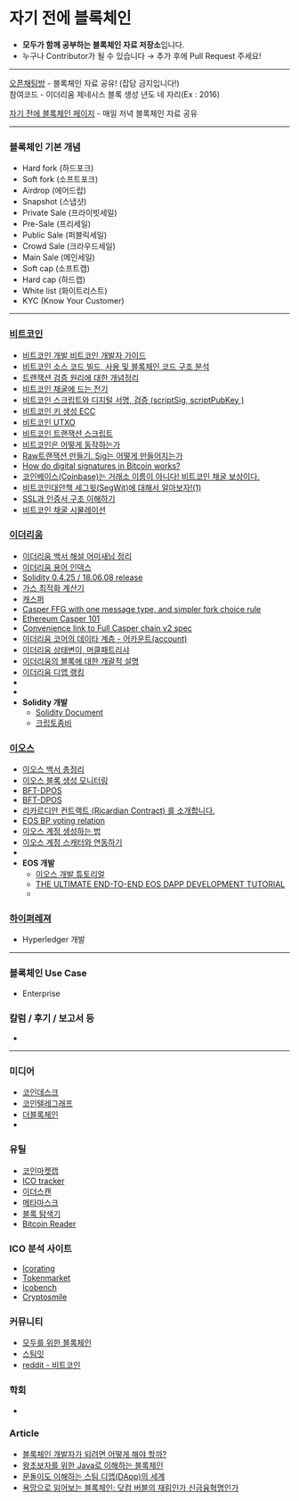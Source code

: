 # 자기 전에 블록체인
- **모두가 함께 공부하는 블록체인 자료 저장소**입니다.
- 누구나 Contributor가 될 수 있습니다 → 추가 후에 Pull Request 주세요!

------

[오픈채팅방](https://open.kakao.com/o/gsSD41jb) -  블록체인 자료 공유! (잡담 금지입니다!) <br>
참여코드 - 이더리움 제네시스 블록 생성 년도 네 자리(Ex : 2016)

[자기 전에 블록체인 페이지](https://www.facebook.com/자기-전에-블록체인-1836603959779151) - 매일 저녁 블록체인 자료 공유



-------------

### 블록체인 기본 개념

- Hard fork (하드포크)
- Soft fork (소프트포크)
- Airdrop (에어드랍)
- Snapshot (스냅샷)
- Private Sale (프라이빗세일)
- Pre-Sale (프리세일)
- Public Sale (퍼블릭세일)
- Crowd Sale (크라우드세일)
- Main Sale (메인세일)
- Soft cap (소프트캡)
- Hard cap (하드캡)
- White list (화이트리스트)
- KYC (Know Your Customer)



------------

### [비트코인](https://bitcoin.org/ko/)

- [비트코인 개발 비트코인 개발자 가이드](https://wikidocs.net/book/1699)
- [비트코인 소스 코드 빌드, 사용 및 블록체인 코드 구조 분석](http://daddynkidsmakers.blogspot.com/2018/02/blog-post_22.html)
- [트랜잭션 검증 원리에 대한 개념정리](https://steemit.com/kr/@yahweh87/15-3-n)
- [비트코인 채굴에 드는 전기](https://digiconomist.net/bitcoin-energy-consumption)
- [비트코인 스크립트와 디지털 서명, 검증 (scriptSig, scriptPubKey )](https://steemkr.com/kr/@niipoong/scriptsig-scriptpubkey)
- [비트코인 키 생성 ECC](https://steemkr.com/kr/@icoreport/key-2-ecc)
- [비트코인 UTXO](http://joojis.tistory.com/entry/%EB%B9%84%ED%8A%B8%EC%BD%94%EC%9D%B8-%EC%A3%BC%EC%86%8C%EC%97%90-%EB%8C%80%ED%95%9C-%EC%9D%B4%ED%95%B4-1-UTXO-%EB%AA%A8%EB%8D%B8?category=776808)
- [비트코인 트랜잭션 스크립트](https://wikidocs.net/14507)
- [비트코인은 어떻게 동작하는가](https://withkairos.wordpress.com/2015/06/14/mastering-bitcoin-2-%EB%B9%84%ED%8A%B8%EC%BD%94%EC%9D%B8%EC%9D%80-%EC%96%B4%EB%96%BB%EA%B2%8C-%EB%8F%99%EC%9E%91%ED%95%98%EB%8A%94%EA%B0%80-how-bitcoin-works/)
- [Raw트랜잭션 만들기. Sig는 어떻게 만들어지는가](http://hamait.tistory.com/958)
- [How do digital signatures in Bitcoin works?](https://www.cryptocompare.com/wallets/guides/how-do-digital-signatures-in-bitcoin-work/)
- [코인베이스(Coinbase)는 거래소 이름이 아니다! 비트코인 채굴 보상이다.](https://medium.com/@c1h/%EC%BD%94%EC%9D%B8%EB%B2%A0%EC%9D%B4%EC%8A%A4-coinbase-%EB%8A%94-%EA%B1%B0%EB%9E%98%EC%86%8C-%EC%9D%B4%EB%A6%84%EC%9D%B4-%EC%95%84%EB%8B%88%EB%8B%A4-f8effc1c1d3f)
- [비트코인대안책 세그윗(SegWit)에 대해서 알아보자!(1)](https://steemit.com/kr/@pickstyle/segwit-1)
- [SSL과 인증서 구조 이해하기](https://blog.naver.com/alice_k106/221468341565)
- [비트코인 채굴 시물레이션](http://yogh.io/#mine:last)



### [이더리움](https://www.ethereum.org/)

- [이더리움 백서 해설 어미새님 정리](https://steemit.com/kr/@yahweh87/43-12)
- [이더리움 용어 인덱스](https://medium.com/@skkonebc/%EC%9D%B4%EB%8D%94%EB%A6%AC%EC%9B%80-%EC%9A%A9%EC%96%B4-%EC%9D%B8%EB%8D%B1%EC%8A%A4-a6c41efdc2c2?fbclid=IwAR1BYaAY5fT3IIK3A6tvECgxe6MpqxVeXwI8tn73_faTACiQba6I50m7qTY)
- [Solidity 0.4.25 / 18.06.08 release](https://media.readthedocs.org/pdf/solidity/develop/solidity.pdf)
- [가스 최적화 계산기](https://ethgasstation.info/)
- [캐스퍼](https://github.com/ethereum/research/blob/master/papers/casper-basics/casper_basics.pdf)
- [Casper FFG with one message type, and simpler fork choice rule](https://ethresear.ch/t/casper-ffg-with-one-message-type-and-simpler-fork-choice-rule/103)
- [Ethereum Casper 101](https://medium.com/@jonchoi/ethereum-casper-101-7a851a4f1eb0)
- [Convenience link to Full Casper chain v2 spec](https://ethresear.ch/t/convenience-link-to-full-casper-chain-v2-spec/2332)
- [이더리움 코어의 데이타 계층 - 어카운트(account)](http://ihpark92.tistory.com/44)
- [이더리움 상태변이, 머클패트리샤](http://hamait.tistory.com/959?category=276132)
- [이더리움의 블록에 대한 개괄적 설명](https://steemit.com/kr/@loum/5b5cyr)
- [이더리움 디앱 랭킹](https://www.stateofthedapps.com/rankings)
- 
- 
- **Solidity 개발**
  - [Solidity Document](http://solidity.readthedocs.io/en/v0.4.24/)
  - [크립토좀비](https://cryptozombies.io/)



### [이오스](https://eos.io/)

- [이오스 백서 총정리](https://steemkr.com/kr-pick/@nhj12311/leesunmoo-eos-8)
- [이오스 블록 생성 모니터링](http://eosnetworkmonitor.io/)
- [BFT-DPOS](https://medium.com/eosys/dpos-bft-%ED%8C%8C%EC%9D%B4%ED%94%84%EB%9D%BC%EC%9D%B8-%EB%B9%84%EC%9E%94%ED%8B%B4-%EC%9E%A5%EC%95%A0-%ED%97%88%EC%9A%A9-4882fa66268a)
- [BFT-DPOS](https://medium.com/eosio/dpos-bft-pipelined-byzantine-fault-tolerance-8a0634a270ba)
- [리카르디안 컨트랙트 (Ricardian Contract) 를 소개합니다.](https://medium.com/eosys/%EB%A6%AC%EC%B9%B4%EB%A5%B4%EB%94%94%EC%95%88-%EC%BB%A8%ED%8A%B8%EB%9E%99%ED%8A%B8-ricardian-contract-%EB%A5%BC-%EC%86%8C%EA%B0%9C%ED%95%A9%EB%8B%88%EB%8B%A4-9834ae65a982)
- [EOS BP voting relation](https://eosauthority.com/producers_relation)
- [이오스 계정 생성하는 법](https://cobak.co.kr/community/3/post/76868)
- [이오스 계정 스캐터와 연동하기](https://cobak.co.kr/community/3/post/76927)
- 
- **EOS 개발**
  - [이오스 개발 튜토리얼](https://github.com/eoseoul/docs/blob/master/ko/translations/TUTORIAL.md)
  - [THE ULTIMATE END-TO-END EOS DAPP DEVELOPMENT TUTORIAL](https://infinitexlabs.com/eos-development-tutorial-part-1/)
  - 





### [하이퍼레져](https://www.hyperledger.org/)

- Hyperledger 개발



-----------

### 블록체인 Use Case

- Enterprise



### 칼럼 / 후기 / 보고서 등

- 



------------

### 미디어

- [코인데스크](http://www.coindesk.com/)
- [코인텔레그래프](https://cointelegraph.com/)
- [더블록체인](http://theblockchain.kr/)
- 



### 유틸

- [코인마켓캡](https://coinmarketcap.com/)
- [ICO tracker](https://icotracker.net/)
- [이더스캔](https://etherscan.io/charts/)
- [메타마스크](https://metamask.io/)
- [블록 탐색기](https://www.blockchain.com/explorer)
- [Bitcoin Reader](http://yogh.io/#home:)



### ICO 분석 사이트

- [Icorating](https://icorating.com/ko/)
- [Tokenmarket](https://tokenmarket.net)
- [Icobench](http://icobench.com/)
- [Cryptosmile](http://www.cryptosmile.com/)



### 커뮤니티

- [모두를 위한 블록체인](https://github.com/yunho0130/awesome-blockchain-kor)
- [스팀잇](https://steemit.com/)
- [reddit - 비트코인](https://www.reddit.com/r/Bitcoin/)



### 학회

- 



### Article
- [블록체인 개발자가 되려면 어떻게 해야 할까?](https://medium.com/%EC%95%8C%EC%93%B8%EC%8B%A0%EB%B8%94/%EB%B8%94%EB%A1%9D%EC%B2%B4%EC%9D%B8-%EA%B0%9C%EB%B0%9C%EC%9E%90%EA%B0%80-%EB%90%98%EB%A0%A4%EB%A9%B4-%EC%96%B4%EB%96%BB%EA%B2%8C-%ED%95%B4%EC%95%BC-%ED%95%A0%EA%B9%8C-tomjeong-e5783c9dad8f)
- [왕초보자를 위한 Java로 이해하는 블록체인](https://brunch.co.kr/@springboot/103)
- [문돌이도 이해하는 스팀 디앱(DApp)의 세계](https://steemit.com/kr/@project7/dapp)
- [욕망으로 읽어보는 블록체인: 닷컴 버블의 재림인가 신금융혁명인가](https://github.com/yunho0130/awesome-blockchain-kor/blob/master/media/reading-blockchain-via-desire.md)







<!--stackedit_data:
eyJoaXN0b3J5IjpbLTE4MzkwOTI4MTddfQ==
-->